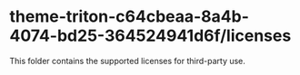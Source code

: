 # theme-triton-c64cbeaa-8a4b-4074-bd25-364524941d6f/licenses

This folder contains the supported licenses for third-party use.

